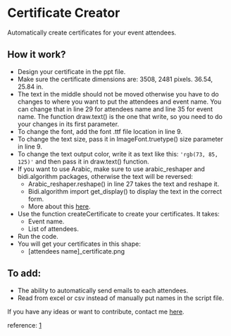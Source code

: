 # Certificate Creator

Automatically create certificates for your event attendees.

## How it work?

- Design your certificate in the ppt file.
- Make sure the certificate dimensions are: 3508, 2481 pixels. 36.54, 25.84 in.
- The text in the middle should not be moved otherwise you have to do changes to where you want to put the attendees and event name. You can change that in line 29 for attendees name and line 35 for event name. The function draw.text() is the one that write, so you need to do your changes in its first parameter.
- To change the font, add the font .ttf file location in line 9.
- To change the text size, pass it in ImageFont.truetype() size parameter in line 9.
- To change the text output color, write it as text like this: `'rgb(73, 85, 125)'` and then pass it in draw.text() function.
- If you want to use Arabic, make sure to use arabic_reshaper and bidi.algorithm packages, otherwise the text will be reversed:
    - Arabic_reshaper.reshape() in line 27 takes the text and reshape it.
    - Bidi.algorithm import get_display() to display the text in the correct form.
    - More about this [here](https://gist.github.com/amrza/04658c71ac02d82580855f89b9b3dff4).
- Use the function createCertificate to create your certificates. It takes:
    - Event name.
    - List of attendees.
- Run the code.
- You will get your certificates in this shape:
    - [attendees name]_certificate.png


## To add:
- The ability to automatically send emails to each attendees.
- Read from excel or csv instead of manually put names in the script file.


If you have any ideas or want to contribute, contact me [here](http://www.alioh.com/).

reference: [1](https://haptik.ai/tech/putting-text-on-image-using-python/)